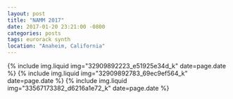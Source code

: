 ```yaml
---
layout: post
title: "NAMM 2017"
date: 2017-01-20 23:21:00 -0800
categories: posts
tags: eurorack synth
location: "Anaheim, California"
---
```


{% include img.liquid img="32909892223_e51925e34d_k" date=page.date %}
{% include img.liquid img="32909892783_69ec9ef564_k" date=page.date %}
{% include img.liquid img="33567173382_d6216a1e72_k" date=page.date %}

